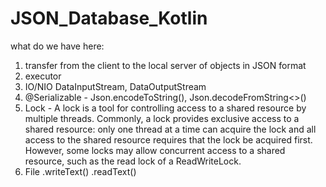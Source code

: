 # JSON_Database_Kotlin
what do we have here:
1) transfer from the client to the local server of objects in JSON format
2) executor
3) IO/NIO DataInputStream, DataOutputStream
4) @Serializable - Json.encodeToString(), Json.decodeFromString<>()
5) Lock - A lock is a tool for controlling access to a shared resource by multiple threads.
  Commonly, a lock provides exclusive access to a shared resource: only one thread at a time
  can acquire the lock and all access to the shared resource requires that the lock be acquired first.
  However, some locks may allow concurrent access to a shared resource, such as the read lock of a ReadWriteLock.
6) File .writeText() .readText()
